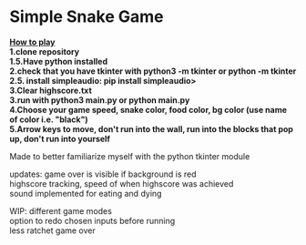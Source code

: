 # Simple Snake Game  
<ins>**How to play**</ins>  
**1.clone repository**  
**1.5.Have python installed**  
**2.check that you have tkinter with python3 -m tkinter or python -m tkinter**  
**2.5. install simpleaudio: pip install simpleaudio>**  
**3.Clear highscore.txt**  
**3.run with python3 main.py or python main.py**    
**4.Choose your game speed, snake color, food color, bg color (use name of color i.e. "black")**     
**5.Arrow keys to move, don't run into the wall, run into the blocks that pop up, don't run into yourself**  

Made to better familiarize myself with the python tkinter module

updates: game over is visible if background is red  
         highscore tracking, speed of when highscore was achieved  
         sound implemented for eating and dying  
 
WIP: different game modes  
     option to redo chosen inputs before running  
     less ratchet game over
